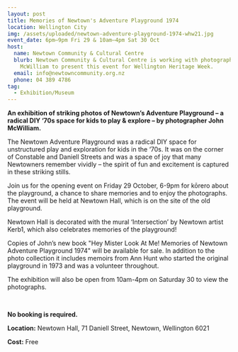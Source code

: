 ```yaml
---
layout: post
title: Memories of Newtown's Adventure Playground 1974
location: Wellington City
img: /assets/uploaded/newtown-adventure-playground-1974-whw21.jpg
event_date: 6pm–9pm Fri 29 & 10am–4pm Sat 30 Oct
host:
  name: Newtown Community & Cultural Centre
  blurb: Newtown Community & Cultural Centre is working with photographer John
    McWilliam to present this event for Wellington Heritage Week.
  email: info@newtowncommunity.org.nz
  phone: 04 389 4786
tag:
  - Exhibition/Museum
---
```

**An exhibition of striking photos of Newtown’s Adventure Playground – a radical DIY ‘70s space for kids to play & explore – by photographer John McWilliam.** 

The Newtown Adventure Playground was a radical DIY space for unstructured play and exploration for kids in the ‘70s. It was on the corner of Constable and Daniell Streets and was a space of joy that many Newtowners remember vividly – the spirit of fun and excitement is captured in these striking stills. 

Join us for the opening event on Friday 29 October, 6-9pm for kōrero about the playground, a chance to share memories and to enjoy the photographs. The event will be held at Newtown Hall, which is on the site of the old playground. 

Newtown Hall is decorated with the mural ‘Intersection’ by Newtown artist Kerb1, which also celebrates memories of the playground! 

Copies of John’s new book "Hey Mister Look At Me! Memories of Newtown Adventure Playground 1974" will be available for sale. In addition to the photo collection it includes memoirs from Ann Hunt who started the original playground in 1973 and was a volunteer throughout. 

The exhibition will also be open from 10am-4pm on Saturday 30 to view the photographs.

<br>

**No booking is required.** 

**Location:** Newtown Hall, 71 Daniell Street, Newtown, Wellington 6021

**Cost:** Free